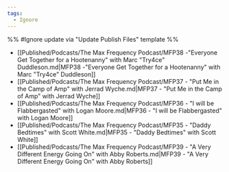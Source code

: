 ```yaml
---
tags:
  - Ignore
---
```

%% #Ignore update via "Update Publish Files" template %% 

- [[Published/Podcasts/The Max Frequency Podcast/MFP38 -"Everyone Get Together for a Hootenanny" with Marc "Try4ce" Duddleson.md|MFP38 -"Everyone Get Together for a Hootenanny" with Marc "Try4ce" Duddleson]]
- [[Published/Podcasts/The Max Frequency Podcast/MFP37 - "Put Me in the Camp of Amp" with Jerrad Wyche.md|MFP37 - "Put Me in the Camp of Amp" with Jerrad Wyche]]
- [[Published/Podcasts/The Max Frequency Podcast/MFP36 - "I will be Flabbergasted" with Logan Moore.md|MFP36 - "I will be Flabbergasted" with Logan Moore]]
- [[Published/Podcasts/The Max Frequency Podcast/MFP35 - "Daddy Bedtimes" with Scott White.md|MFP35 - "Daddy Bedtimes" with Scott White]]
- [[Published/Podcasts/The Max Frequency Podcast/MFP39 - "A Very Different Energy Going On" with Abby Roberts.md|MFP39 - "A Very Different Energy Going On" with Abby Roberts]]
